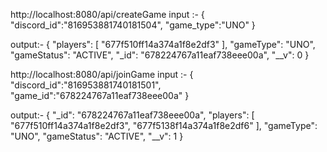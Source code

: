 http://localhost:8080/api/createGame
input :-
{
    "discord_id":"816953881740181504",
    "game_type":"UNO"
}

output:-
{
    "players": [
        "677f510ff14a374a1f8e2df3"
    ],
    "gameType": "UNO",
    "gameStatus": "ACTIVE",
    "_id": "678224767a11eaf738eee00a",
    "__v": 0
}

http://localhost:8080/api/joinGame
input :-
{
    "discord_id":"816953881740181501",
    "game_id":"678224767a11eaf738eee00a"
}

output:-
{
    "_id": "678224767a11eaf738eee00a",
    "players": [
        "677f510ff14a374a1f8e2df3",
        "677f5138f14a374a1f8e2df6"
    ],
    "gameType": "UNO",
    "gameStatus": "ACTIVE",
    "__v": 1
}
